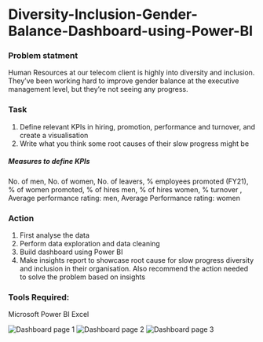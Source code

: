 # Diversity-Inclusion-Gender-Balance-Dashboard-using-Power-BI

### Problem statment
Human Resources at our telecom client is highly into diversity and inclusion. They’ve been working hard to improve gender balance at the executive management level, but they’re not seeing any progress. 

### Task
1) Define relevant KPIs in hiring, promotion, performance and turnover, and create a visualisation
2) Write what you think some root causes of their slow progress might be

##### Measures to define KPIs
No. of men, No. of women, No. of leavers, % employees promoted (FY21), % of women promoted, % of hires men, % of hires women, % turnover , Average performance rating: men, Average Performance rating: women

### Action
1. First analyse the data
2. Perform data exploration and data cleaning 
3. Build dashboard using Power BI
4. Make insights report to showcase root cause for slow progress diversity and inclusion in their organisation. Also recommend the action needed to solve the problem  based on insights

### Tools Required:
Microsoft Power BI
Excel


![Dashboard page 1](https://user-images.githubusercontent.com/108605935/206829669-73eccecf-1560-48a4-99e7-7497afa43cdd.png)
![Dashboard page 2](https://user-images.githubusercontent.com/108605935/206829684-090e1d8f-0965-4f0c-8c4f-008c12c9f648.png)
![Dashboard page 3](https://user-images.githubusercontent.com/108605935/206829708-9029127e-35b2-4a9a-a432-a1ab7f67e715.png)
